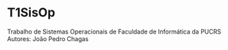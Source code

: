# T1SisOp

Trabalho de Sistemas Operacionais de Faculdade de Informática da PUCRS
Autores: João Pedro Chagas
